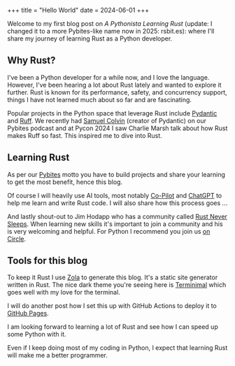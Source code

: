 +++
title = "Hello World"
date = 2024-06-01
+++

Welcome to my first blog post on _A Pythonista Learning Rust_ (update: I changed it to a more Pybites-like name now in 2025: rsbit.es): where I'll share my journey of learning Rust as a Python developer.

## Why Rust?

I've been a Python developer for a while now, and I love the language. However, I've been hearing a lot about Rust lately and wanted to explore it further. Rust is known for its performance, safety, and concurrency support, things I have not learned much about so far and are fascinating.

Popular projects in the Python space that leverage Rust include [Pydantic](https://pydantic-docs.helpmanual.io/) and [Ruff](https://github.com/astral-sh/ruff). We recently had [Samuel Colvin](https://www.youtube.com/watch?v=KZHvs_j6fuA) (creator of Pydantic) on our Pybites podcast and at Pycon 2024 I saw Charlie Marsh talk about how Rust makes Ruff so fast. This inspired me to dive into Rust.

## Learning Rust

As per our [Pybites](https://pybit.es) motto you have to build projects and share your learning to get the most benefit, hence this blog.

Of course I will heavily use AI tools, most notably [Co-Pilot](https://copilot.github.com) and [ChatGPT](http://chatgpt.com) to help me learn and write Rust code. I will also share how this process goes ...

And lastly shout-out to Jim Hodapp who has a community called [Rust Never Sleeps](https://github.com/Jim-Hodapp-Coaching). When learning new skills it's important to join a community and his is very welcoming and helpful. For Python I recommend you join us [on Circle](https://pybites.circle.so/).

## Tools for this blog

To keep it Rust I use [Zola](https://www.getzola.org) to generate this blog. It's a static site generator written in Rust. The nice dark theme you're seeing here is [Terminimal](https://github.com/pawroman/zola-theme-terminimal) which goes well with my love for the terminal.

I will do another post how I set this up with GitHub Actions to deploy it to [GitHub Pages](https://pages.github.com).

I am looking forward to learning a lot of Rust and see how I can speed up some Python with it.

Even if I keep doing most of my coding in Python, I expect that learning Rust will make me a better programmer.
